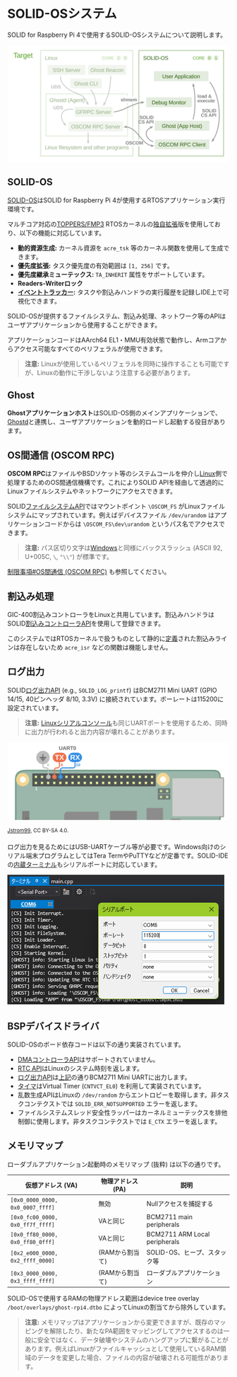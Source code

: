# SOLID-OSシステム

SOLID for Raspberry Pi 4で使用するSOLID-OSシステムについて説明します。

<div align="center"><img src="img/architecture-rtos.svg" alt=""></div>


## SOLID-OS

[SOLID-OS][2]はSOLID for Raspberry Pi 4が使用するRTOSアプリケーション実行環境です。

マルチコア対応の[TOPPERS/FMP3][1] RTOSカーネルの[独自拡張][4]版を使用しており、以下の機能に対応しています。

- **動的資源生成:** カーネル資源を `acre_tsk` 等のカーネル関数を使用して生成できます。
- **優先度拡張:** タスク優先度の有効範囲は `[1, 256]` です。
- **優先度継承ミューテックス:** `TA_INHERIT` 属性をサポートしています。
- **Readers-Writerロック**
- **[イベントトラッカー][11]:** タスクや割込みハンドラの実行履歴を記録しIDE上で可視化できます。

SOLID-OSが提供するファイルシステム、割込み処理、ネットワーク等のAPIはユーザアプリケーションから使用することができます。

アプリケーションコードはAArch64 EL1・MMU有効状態で動作し、Armコアからアクセス可能なすべてのペリフェラルが使用できます。

> **注意:** Linuxが使用しているペリフェラルを同時に操作することも可能ですが、Linuxの動作に干渉しないよう注意する必要があります。


## Ghost

**Ghostアプリケーションホスト**はSOLID-OS側のメインアプリケーションで、[Ghostd](system-linux.md#Ghostd)と連携し、ユーザアプリケーションを動的ロードし起動する役目があります。


## OS間通信 (OSCOM RPC)

**OSCOM RPC**はファイルやBSDソケット等のシステムコールを仲介し[Linux](system-linux.md)側で処理するためのOS間通信機構です。これによりSOLID APIを経由して透過的にLinuxファイルシステムやネットワークにアクセスできます。

SOLID[ファイルシステムAPI][10]ではマウントポイント `\OSCOM_FS` がLinuxファイルシステムにマップされています。例えばデバイスファイル `/dev/urandom` はアプリケーションコードからは `\OSCOM_FS\dev\urandom` というパス名でアクセスできます。

> **注意:** パス区切り文字は[Windows][12]と同様にバックスラッシュ (ASCII 92, U+005C, `\`, `"\\"`) が標準です。

[制限事項#OS間通信 (OSCOM RPC)](limitations.md#os間通信-oscom-rpc) も参照してください。


## 割込み処理

GIC-400割込みコントローラをLinuxと共用しています。割込みハンドラはSOLID[割込みコントローラAPI][5]を使用して登録できます。

このシステムではRTOSカーネルで扱うものとして静的に[定義][6]された割込みラインは存在しないため `acre_isr` などの関数は機能しません。


## ログ出力

SOLID[ログ出力API][3] (e.g., `SOLID_LOG_printf`) はBCM2711 Mini UART (GPIO 14/15, 40ピンヘッダ 8/10,  3.3V) に接続されています。ボーレートは115200に設定されています。

> **注意:** [Linuxシリアルコンソール](system-linux.md#UARTシリアルコンソール)も同じUARTポートを使用するため、同時に出力が行われると出力内容が壊れることがあります。

![](img/pcb-uart0.svg)

<sup>[Jstrom99](https://commons.wikimedia.org/wiki/File:RaspberryPi_4B.svg), CC BY-SA 4.0.</sup>

ログ出力を見るためにはUSB-UARTケーブル等が必要です。Windows向けのシリアル端末プログラムとしてはTera TermやPuTTYなどが定番です。SOLID-IDEの[内蔵ターミナル][13]もシリアルポートに対応しています。

![](img/ide-terminal-config.png)

<!-- TODO: 別のUARTポートに接続すればRaspberry Pi OS経由で出力が見れるのでは? -->


## BSPデバイスドライバ

SOLID-OSのボード依存コードは以下の通り実装されています。

- [DMAコントローラAPI][8]はサポートされていません。
- [RTC API][7]はLinuxのシステム時刻を返します。
- [ログ出力API][3]は[上記](#ログ出力)の通りBCM2711 Mini UARTに出力します。
- [タイマ][9]はVirtual Timer (`CNTVCT_EL0`) を利用して実装されています。
- 乱数生成APIはLinuxの `/dev/random` からエントロピーを取得します。非タスクコンテクストでは `SOLID_ERR_NOTSUPPORTED` エラーを返します。
- ファイルシステムスレッド安全性ラッパーはカーネルミューテックスを排他制御に使用します。非タスクコンテクストでは `E_CTX` エラーを返します。


## メモリマップ

ローダブルアプリケーション起動時のメモリマップ (抜粋) は以下の通りです。

|        仮想アドレス (VA)         | 物理アドレス (PA) |              説明             |
|----------------------------------|-------------------|-------------------------------|
| `[0x0_0000_0000, 0x0_0007_ffff]` | 無効              | Nullアクセスを捕捉する        |
| `[0x0_fc00_0000, 0x0_ff7f_ffff]` | VAと同じ          | BCM2711 main peripherals      |
| `[0x0_ff80_0000, 0x0_ff80_0fff]` | VAと同じ          | BCM2711 ARM Local peripherals |
| `[0x2_e000_0000, 0x2_ffff_0000]` | (RAMから割当て)   | SOLID-OS、ヒープ、スタック等  |
| `[0x3_0000_0000, 0x3_ffff_ffff]` | (RAMから割当て)   | ローダブルアプリケーション    |

SOLID-OSで使用するRAMの物理アドレス範囲はdevice tree overlay `/boot/overlays/ghost-rpi4.dtbo` によってLinuxの割当てから除外しています。

> **注意:** メモリマップはアプリケーションから変更できますが、既存のマッピングを解除したり、新たなPA範囲をマッピングしてアクセスするのは一般に安全ではなく、データ破壊やシステムのハングアップに繋がることがあります。例えばLinuxがファイルキャッシュとして使用しているRAM領域のデータを変更した場合、ファイルの内容が破壊される可能性があります。


[1]: https://toppers.jp/fmp3-kernel.html
[2]: http://solid.kmckk.com/doc/skit/current/os/index.html
[3]: http://solid.kmckk.com/doc/skit/current/os/cs/log.html
[4]: http://solid.kmckk.com/doc/skit/current/os/kernel/api_spec.html
[5]: http://solid.kmckk.com/doc/skit/current/os/cs/intc.html
[6]: http://solid.kmckk.com/doc/skit/current/os/kernel/kernel_config.html#id63
[7]: http://solid.kmckk.com/doc/skit/current/os/cs/rtc.html
[8]: http://solid.kmckk.com/doc/skit/current/os/cs/dmac.html
[9]: http://solid.kmckk.com/doc/skit/current/os/cs/timer.html
[10]: http://solid.kmckk.com/doc/skit/current/os/filesystem.html
[11]: http://solid.kmckk.com/doc/skit/current/user_guide/event_tracker.html
[12]: https://docs.microsoft.com/en-us/windows/win32/fileio/naming-a-file?redirectedfrom=MSDN#naming-conventions
[13]: http://solid.kmckk.com/doc/skit/current/user_guide/terminal.html

